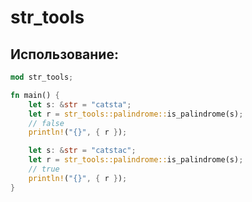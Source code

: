 # str_tools

## Использование:

```rust
mod str_tools;

fn main() {
	let s: &str = "catsta";
	let r = str_tools::palindrome::is_palindrome(s);
	// false
	println!("{}", { r });

	let s: &str = "catstac";
	let r = str_tools::palindrome::is_palindrome(s);
	// true
	println!("{}", { r });
}
```
